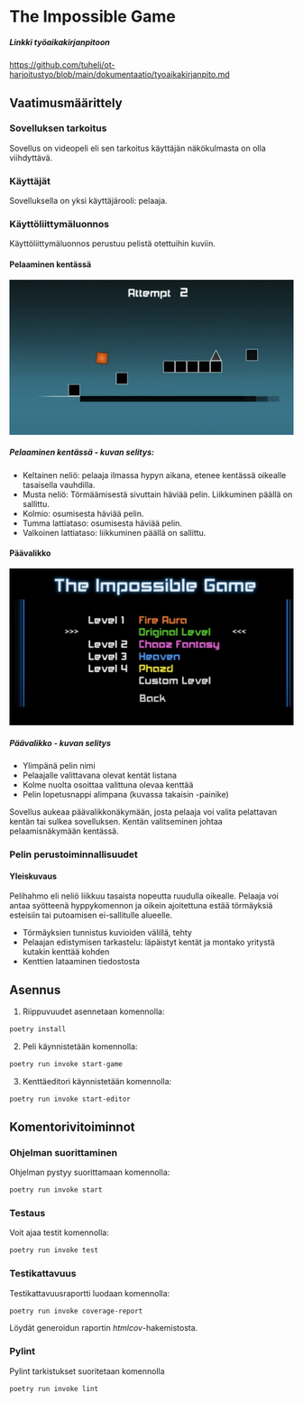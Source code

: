 # The Impossible Game

##### Linkki työaikakirjanpitoon

https://github.com/tuheli/ot-harjoitustyo/blob/main/dokumentaatio/tyoaikakirjanpito.md

## Vaatimusmäärittely

### Sovelluksen tarkoitus

Sovellus on videopeli eli sen tarkoitus käyttäjän näkökulmasta on olla viihdyttävä.

### Käyttäjät

Sovelluksella on yksi käyttäjärooli: pelaaja.

### Käyttöliittymäluonnos

Käyttöliittymäluonnos perustuu pelistä otettuihin kuviin.

#### Pelaaminen kentässä

![](./dokumentaatio/kuvat/kayttoliittyma-referenssi-pelaaminen.png)

##### Pelaaminen kentässä - kuvan selitys:

- Keltainen neliö: pelaaja ilmassa hypyn aikana, etenee kentässä oikealle tasaisella vauhdilla.
- Musta neliö: Törmäämisestä sivuttain häviää pelin. Liikkuminen päällä on sallittu.
- Kolmio: osumisesta häviää pelin.
- Tumma lattiataso: osumisesta häviää pelin.
- Valkoinen lattiataso: liikkuminen päällä on sallittu.

#### Päävalikko

![](./dokumentaatio/kuvat/kayttoliittyma-referenssi-menu.png)

##### Päävalikko - kuvan selitys

- Ylimpänä pelin nimi
- Pelaajalle valittavana olevat kentät listana
- Kolme nuolta osoittaa valittuna olevaa kenttää
- Pelin lopetusnappi alimpana (kuvassa takaisin -painike)

Sovellus aukeaa päävalikkonäkymään, josta pelaaja voi valita pelattavan kentän tai sulkea sovelluksen. Kentän valitseminen johtaa pelaamisnäkymään kentässä.

### Pelin perustoiminnallisuudet

#### Yleiskuvaus

Pelihahmo eli neliö liikkuu tasaista nopeutta ruudulla oikealle. Pelaaja voi antaa syötteenä hyppykomennon ja oikein ajoitettuna estää törmäyksiä esteisiin tai putoamisen ei-sallitulle alueelle.

- Törmäyksien tunnistus kuvioiden välillä, tehty
- Pelaajan edistymisen tarkastelu: läpäistyt kentät ja montako yritystä kutakin kenttää kohden
- Kenttien lataaminen tiedostosta

## Asennus

1. Riippuvuudet asennetaan komennolla:

```bash
poetry install
```

2. Peli käynnistetään komennolla:

```bash
poetry run invoke start-game
```

3. Kenttäeditori käynnistetään komennolla:

```bash
poetry run invoke start-editor
```

## Komentorivitoiminnot

### Ohjelman suorittaminen

Ohjelman pystyy suorittamaan komennolla:

```bash
poetry run invoke start
```

### Testaus

Voit ajaa testit komennolla:

```bash
poetry run invoke test
```

### Testikattavuus

Testikattavuusraportti luodaan komennolla:

```bash
poetry run invoke coverage-report
```

Löydät generoidun raportin _htmlcov_-hakemistosta.

### Pylint

Pylint tarkistukset suoritetaan komennolla

```bash
poetry run invoke lint
```
